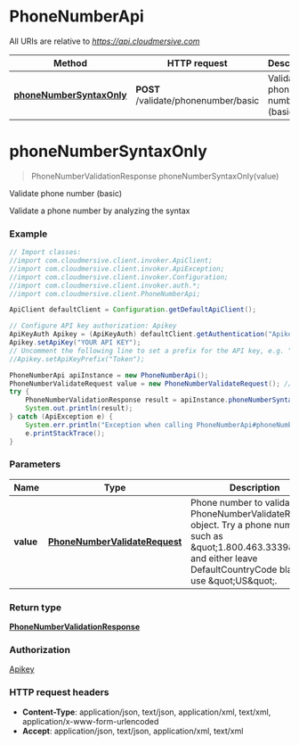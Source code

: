 # PhoneNumberApi

All URIs are relative to *https://api.cloudmersive.com*

Method | HTTP request | Description
------------- | ------------- | -------------
[**phoneNumberSyntaxOnly**](PhoneNumberApi.md#phoneNumberSyntaxOnly) | **POST** /validate/phonenumber/basic | Validate phone number (basic)


<a name="phoneNumberSyntaxOnly"></a>
# **phoneNumberSyntaxOnly**
> PhoneNumberValidationResponse phoneNumberSyntaxOnly(value)

Validate phone number (basic)

Validate a phone number by analyzing the syntax

### Example
```java
// Import classes:
//import com.cloudmersive.client.invoker.ApiClient;
//import com.cloudmersive.client.invoker.ApiException;
//import com.cloudmersive.client.invoker.Configuration;
//import com.cloudmersive.client.invoker.auth.*;
//import com.cloudmersive.client.PhoneNumberApi;

ApiClient defaultClient = Configuration.getDefaultApiClient();

// Configure API key authorization: Apikey
ApiKeyAuth Apikey = (ApiKeyAuth) defaultClient.getAuthentication("Apikey");
Apikey.setApiKey("YOUR API KEY");
// Uncomment the following line to set a prefix for the API key, e.g. "Token" (defaults to null)
//Apikey.setApiKeyPrefix("Token");

PhoneNumberApi apiInstance = new PhoneNumberApi();
PhoneNumberValidateRequest value = new PhoneNumberValidateRequest(); // PhoneNumberValidateRequest | Phone number to validate in a PhoneNumberValidateRequest object.  Try a phone number such as \"1.800.463.3339\", and either leave DefaultCountryCode blank or use \"US\".
try {
    PhoneNumberValidationResponse result = apiInstance.phoneNumberSyntaxOnly(value);
    System.out.println(result);
} catch (ApiException e) {
    System.err.println("Exception when calling PhoneNumberApi#phoneNumberSyntaxOnly");
    e.printStackTrace();
}
```

### Parameters

Name | Type | Description  | Notes
------------- | ------------- | ------------- | -------------
 **value** | [**PhoneNumberValidateRequest**](PhoneNumberValidateRequest.md)| Phone number to validate in a PhoneNumberValidateRequest object.  Try a phone number such as \&quot;1.800.463.3339\&quot;, and either leave DefaultCountryCode blank or use \&quot;US\&quot;. |

### Return type

[**PhoneNumberValidationResponse**](PhoneNumberValidationResponse.md)

### Authorization

[Apikey](../README.md#Apikey)

### HTTP request headers

 - **Content-Type**: application/json, text/json, application/xml, text/xml, application/x-www-form-urlencoded
 - **Accept**: application/json, text/json, application/xml, text/xml

